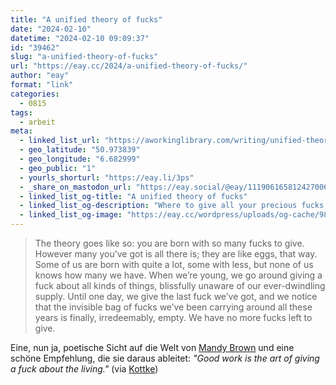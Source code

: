 ```yaml
---
title: "A unified theory of fucks"
date: "2024-02-10"
datetime: "2024-02-10 09:09:37"
id: "39462"
slug: "a-unified-theory-of-fucks"
url: "https://eay.cc/2024/a-unified-theory-of-fucks/"
author: "eay"
format: "link"
categories:
  - 0815
tags:
  - arbeit
meta:
  - linked_list_url: "https://aworkinglibrary.com/writing/unified-theory-of------"
  - geo_latitude: "50.973839"
  - geo_longitude: "6.682999"
  - geo_public: "1"
  - yourls_shorturl: "https://eay.li/3ps"
  - _share_on_mastodon_url: "https://eay.social/@eay/111906165812427006"
  - linked_list_og-title: "A unified theory of fucks"
  - linked_list_og-description: "Where to give all your precious fucks."
  - linked_list_og-image: "https://eay.cc/wordpress/uploads/og-cache/98408442f5fce7d82cf0ee297c5b483e.webp"
---
```


> The theory goes like so: you are born with so many fucks to give. However many you’ve got is all there is; they are like eggs, that way. Some of us are born with quite a lot, some with less, but none of us knows how many we have. When we’re young, we go around giving a fuck about all kinds of things, blissfully unaware of our ever-dwindling supply. Until one day, we give the last fuck we’ve got, and we notice that the invisible bag of fucks we’ve been carrying around all these years is finally, irredeemably, empty. We have no more fucks left to give.

Eine, nun ja, poetische Sicht auf die Welt von [Mandy Brown](https://aworkinglibrary.com/about/) und eine schöne Empfehlung, die sie daraus ableitet: _"Good work is the art of giving a fuck about the living."_ (via [Kottke](https://kottke.org/24/02/0043929-a-unified-theory-of-fucks))
